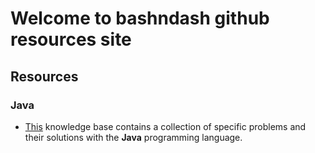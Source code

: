 # Welcome to bashndash github resources site

## Resources

### Java 
* [This](solutions.md) knowledge base contains a collection of specific problems and their solutions with
the **Java** programming language.



